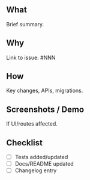 ## What
Brief summary.

## Why
Link to issue: #NNN

## How
Key changes, APIs, migrations.

## Screenshots / Demo
If UI/routes affected.

## Checklist
- [ ] Tests added/updated
- [ ] Docs/README updated
- [ ] Changelog entry
